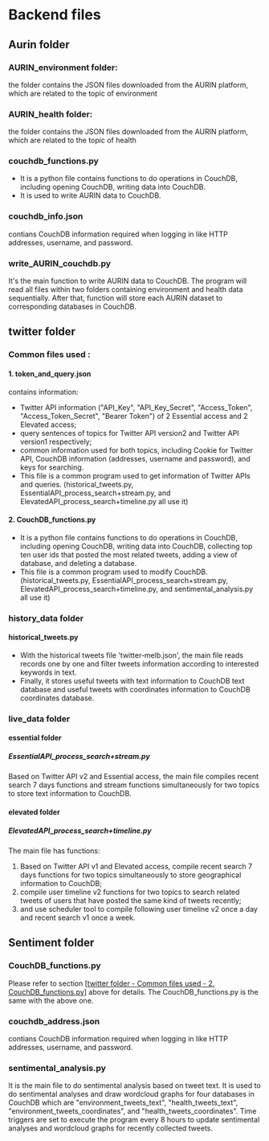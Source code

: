 # Backend files

## Aurin folder
### AURIN_environment folder:
the folder contains the JSON files downloaded from the AURIN platform, which are related to the topic of environment
### AURIN_health folder:
the folder contains the JSON files downloaded from the AURIN platform, which are related to the topic of health
### couchdb_functions.py
* It is a python file contains functions to do operations in CouchDB, including opening CouchDB, writing data into CouchDB. 
* It is used to write AURIN data to CouchDB.
### couchdb_info.json
contians CouchDB information required when logging in like HTTP addresses, username, and password.
### write_AURIN_couchdb.py
It's the main function to write AURIN data to CouchDB. The program will read all files within two folders containing environment and health data sequentially. After that, function will store each AURIN dataset to corresponding databases in CouchDB.

## twitter folder
### Common files used :
#### 1. token_and_query.json 
contains information:
* Twitter API information ("API_Key", "API_Key_Secret", "Access_Token", "Access_Token_Secret", "Bearer Token") of 2 Essential access and 2 Elevated access;    
* query sentences of topics for Twitter API version2 and Twitter API version1 respectively;
* common information used for both topics, including Cookie for Twitter API, CouchDB information (addresses, username and password), and keys for searching.
* This file is a common program used to get information of Twitter APIs and queries. (historical_tweets.py, EssentialAPI_process_search+stream.py, and ElevatedAPI_process_search+timeline.py all use it)

#### 2. CouchDB_functions.py
* It is a python file contains functions to do operations in CouchDB, including opening CouchDB, writing data into CouchDB, collecting top ten user ids that posted the most related tweets, adding a view of database, and deleting a database.
* This file is a common program used to modify CouchDB. (historical_tweets.py, EssentialAPI_process_search+stream.py, ElevatedAPI_process_search+timeline.py, and sentimental_analysis.py all use it)

### history_data folder
#### historical_tweets.py
* With the historical tweets file 'twitter-melb.json', the main file reads records one by one and filter tweets information according to interested keywords in text. 
* Finally, it stores useful tweets with text information to CouchDB text database and useful tweets with coordinates information to CouchDB coordinates database.

### live_data folder
#### essential folder
##### EssentialAPI_process_search+stream.py
Based on Twitter API v2 and Essential access, the main file compiles recent search 7 days functions and stream functions simultaneously for two topics to store text information to CouchDB.

#### elevated folder
##### ElevatedAPI_process_search+timeline.py  
The main file has functions:
1. Based on Twitter API v1 and Elevated access, compile recent search 7 days functions for two topics simultaneously to store geographical information to CouchDB;
2. compile user timeline v2 functions for two topics to search related tweets of users that have posted the same kind of tweets recently;
3. and use scheduler tool to compile following user timeline v2 once a day and recent search v1 once a week.
     
## Sentiment folder
### CouchDB_functions.py 
Please refer to section \[[twitter folder - Common files used - 2. CouchDB_functions.py](https://github.com/MelodyJIN-Y/Liveability-of-Melbourne/blob/main/backend/README.md#2-couchdb_functionspy)\] above for details. The CouchDB_functions.py is the same with the above one.
### couchdb_address.json
contians CouchDB information required when logging in like HTTP addresses, username, and password.
### sentimental_analysis.py
It is the main file to do sentimental analysis based on tweet text. It is used to do sentimental analyses and draw wordcloud graphs for four databases in CouchDB which are "environment_tweets_text", "health_tweets_text", "environment_tweets_coordinates", and "health_tweets_coordinates". Time triggers are set to execute the program every 8 hours to update sentimental analyses and wordcloud graphs for recently collected tweets.
